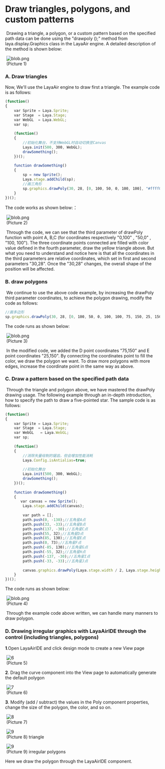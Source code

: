 # Draw triangles, polygons, and custom patterns



​        Drawing a triangle, a polygon, or a custom pattern based on the specified path data can be done using the "drawpoly ();" method from laya.display.Graphics class in the LayaAir engine. A detailed description of the method is shown below:

​	![blob.png](img/1.png)<br/>
​	(Picture 1)



### A. Draw triangles

Now, We'll use the LayaAir engine to draw  first a triangle. The example code is as follows:

```javascript
(function()
{
    var Sprite = Laya.Sprite;
    var Stage  = Laya.Stage;
    var WebGL  = Laya.WebGL;
    var sp;
  
    (function()
    {
        //初始化舞台，不支持WebGL时自动切换至Canvas
        Laya.init(500, 300, WebGL);
        drawSomething();
    })();
  
    function drawSomething()
    {
        sp = new Sprite();
        Laya.stage.addChild(sp);
        //画三角形
        sp.graphics.drawPoly(30, 28, [0, 100, 50, 0, 100, 100], "#ffff00");
    }
})();
```

The code works as shown below:：

​	![blob.png](img/2.png)<br/>
​	(Picture 2)

​        Through the code, we can see that the third parameter of drawPoly function with point A, B,C (for coordinates respectively "0,100" , "50,0" , "100, 100"). The three coordinate points connected are filled with color value defined in the fourth parameter,  draw the yellow triangle above.  But what you need to understand and notice here is that all the coordinates in the third parameters are relative coordinates, which set in first and second parameters "30,28". Once the "30,28" changes, the overall shape of the position will be affected.





### **B. draw polygons**

​        We continue to use the above code example, by increasing the drawPoly third parameter coordinates, to achieve the polygon drawing, modify the code as follows:

```javascript
//画多边形
sp.graphics.drawPoly(30, 28, [0, 100, 50, 0, 100, 100, 75, 150, 25, 150], "#ffff00");
```

The code runs as shown below:

​	![blob.png](img/3.png)<br/>
​	(Picture 3)

​        In the modified code, we added the D point coordinates "75,150" and E point coordinates "25,150". By connecting the coordinates point to fill the color, we draw the polygon we want. To draw more polygons with more edges, increase the coordinate point  in the same way as above.



### **C. Draw a pattern based on the specified path data**

​        Through the triangle and polygon above, we have mastered the drawPoly drawing usage. The following example through an in-depth introduction, how to specify the path to draw a five-pointed star. The sample code is as follows:

```javascript
(function()
{
    var Sprite = Laya.Sprite;
    var Stage  = Laya.Stage;
    var WebGL   = Laya.WebGL;
    var sp;
     
    (function()
    {
        //消除矢量绘制的锯齿，但会增加性能消耗
        Laya.Config.isAntialias=true;
         
        //初始化舞台
        Laya.init(500, 300, WebGL);
        drawSomething();
    })();
  
    function drawSomething()
    {
       var canvas = new Sprite();
        Laya.stage.addChild(canvas);
 
        var path = [];
        path.push(0, -130);//五角星A点
        path.push(33, -33);//五角星B点
        path.push(137, -30);//五角星C点
        path.push(55, 32);//五角星D点
        path.push(85, 130);//五角星E点
        path.push(0, 73);//五角星F点
        path.push(-85, 130);//五角星G点
        path.push(-55, 32);//五角星H点
        path.push(-137, -30);//五角星I点
        path.push(-33, -33);//五角星J点
 
        canvas.graphics.drawPoly(Laya.stage.width / 2, Laya.stage.height / 2, path, "#FF7F50");   
    }
})();
```

The code runs as shown below:

​	![blob.png](img/4.png)<br/>
​	(Picture 4)

​        Through the example code above written, we can handle many manners to draw polygon.





### D. Drawing irregular graphics with LayaAirIDE through the control (including triangles, polygons)



**1**.Open LayaAirIDE and click design mode to create a new View page

​	![6](img/5.png)<br/>
​   	(Picture 5) 

**2**. Drag the curve component into the View page to automatically generate the default polygon

​	![7](img/6.png)<br/>
​   	(Picture 6)  

**3**. Modify (add / subtract) the values in the Poly component properties, change the size of the polygon, the color, and so on.

​   	![8](img/7.png)<br/>
​   	(Picture 7)   

​   	![9](img/8.png)<br/>
​   	(Picture 8)  triangle

​   	![9](img/9.png)<br/>
​   	(Picture 9)  irregular polygons



Here we draw the polygon through the LayaAirIDE component.